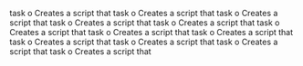 task o Creates a script that 
task o Creates a script that 
task o Creates a script that 
task o Creates a script that 
task o Creates a script that 
task o Creates a script that 
task o Creates a script that 
task o Creates a script that 
task o Creates a script that 
task o Creates a script that 
task o Creates a script that 
task o Creates a script that 
